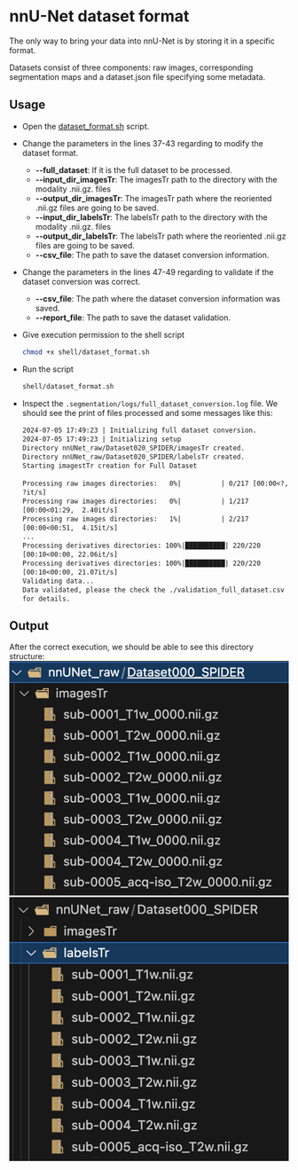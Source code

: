 # nnU-Net dataset format

The only way to bring your data into nnU-Net is by storing it in a specific format.

Datasets consist of three components: raw images, corresponding segmentation maps and a dataset.json file specifying some metadata.

## Usage

* Open the [dataset_format.sh](shell/reorient_data.sh) script.
* Change the parameters in the lines 37-43 regarding to modify the dataset format.
  * **--full_dataset**: If it is the full dataset to be processed.
  * **--input_dir_imagesTr**: The imagesTr path to the directory with the modality .nii.gz. files
  * **--output_dir_imagesTr**: The imagesTr path where the reoriented .nii.gz files are going to be saved.
  * **--input_dir_labelsTr**: The labelsTr path to the directory with the modality .nii.gz. files
  * **--output_dir_labelsTr**: The labelsTr path where the reoriented .nii.gz files are going to be saved.
  * **--csv_file**: The path to save the dataset conversion information.

* Change the parameters in the lines 47-49 regarding to validate if the dataset conversion was correct.

    * **--csv_file**: The path where the dataset conversion information was saved.
    * **--report_file**: The path to save the dataset validation.

* Give execution permission to the shell script

    ```bash
    chmod +x shell/dataset_format.sh
    ```

* Run the script

    ```bash
    shell/dataset_format.sh
    ```

* Inspect the `.segmentation/logs/full_dataset_conversion.log` file.
We should see the print of files processed and some messages like this:

    ```log
    2024-07-05 17:49:23 | Initializing full dataset conversion.
    2024-07-05 17:49:23 | Initializing setup
    Directory nnUNet_raw/Dataset020_SPIDER/imagesTr created.
    Directory nnUNet_raw/Dataset020_SPIDER/labelsTr created.
    Starting imagestTr creation for Full Dataset

    Processing raw images directories:   0%|          | 0/217 [00:00<?, ?it/s]
    Processing raw images directories:   0%|          | 1/217 [00:00<01:29,  2.40it/s]
    Processing raw images directories:   1%|          | 2/217 [00:00<00:51,  4.15it/s]
    ...
    Processing derivatives directories: 100%|██████████| 220/220 [00:10<00:00, 22.06it/s]
    Processing derivatives directories: 100%|██████████| 220/220 [00:10<00:00, 21.07it/s]
    Validating data...
    Data validated, please the check the ./validation_full_dataset.csv for details.
    ```

## Output
After the correct execution, we should be able to see this directory structure:
![imagesTr](imgs/imagesTr.png)
![labesTr](imgs/labesTr.png)